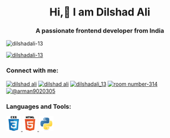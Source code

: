 <h1 align="center">Hi,👋 I am Dilshad Ali </h1>
<h3 align="center">A passionate frontend developer from India</h3>

<p align="left"> <img src="https://komarev.com/ghpvc/?username=dilshadali-13&label=Profile%20views&color=0e75b6&style=flat" alt="dilshadali-13" /> </p>

<p align="left"> <a href="https://github.com/ryo-ma/github-profile-trophy"><img src="https://github-profile-trophy.vercel.app/?username=dilshadali-13" alt="dilshadali-13" /></a> </p>

<h3 align="left">Connect with me:</h3>
<p align="left">
<a href="https://linkedin.com/in/dilshad ali" target="blank"><img align="center" src="https://raw.githubusercontent.com/rahuldkjain/github-profile-readme-generator/master/src/images/icons/Social/linked-in-alt.svg" alt="dilshad ali" height="30" width="40" /></a>
<a href="https://fb.com/dilshad ali" target="blank"><img align="center" src="https://raw.githubusercontent.com/rahuldkjain/github-profile-readme-generator/master/src/images/icons/Social/facebook.svg" alt="dilshad ali" height="30" width="40" /></a>
<a href="https://instagram.com/dilshadali_13" target="blank"><img align="center" src="https://raw.githubusercontent.com/rahuldkjain/github-profile-readme-generator/master/src/images/icons/Social/instagram.svg" alt="dilshadali_13" height="30" width="40" /></a>
<a href="https://www.youtube.com/c/room number-314" target="blank"><img align="center" src="https://raw.githubusercontent.com/rahuldkjain/github-profile-readme-generator/master/src/images/icons/Social/youtube.svg" alt="room number-314" height="30" width="40" /></a>
<a href="https://www.hackerrank.com/@arman9020305" target="blank"><img align="center" src="https://raw.githubusercontent.com/rahuldkjain/github-profile-readme-generator/master/src/images/icons/Social/hackerrank.svg" alt="@arman9020305" height="30" width="40" /></a>
</p>

<h3 align="left">Languages and Tools:</h3>
<p align="left"> <a href="https://www.w3schools.com/css/" target="_blank" rel="noreferrer"> <img src="https://raw.githubusercontent.com/devicons/devicon/master/icons/css3/css3-original-wordmark.svg" alt="css3" width="40" height="40"/> </a> <a href="https://www.w3.org/html/" target="_blank" rel="noreferrer"> <img src="https://raw.githubusercontent.com/devicons/devicon/master/icons/html5/html5-original-wordmark.svg" alt="html5" width="40" height="40"/> </a> <a href="https://www.python.org" target="_blank" rel="noreferrer"> <img src="https://raw.githubusercontent.com/devicons/devicon/master/icons/python/python-original.svg" alt="python" width="40" height="40"/> </a> </p>
